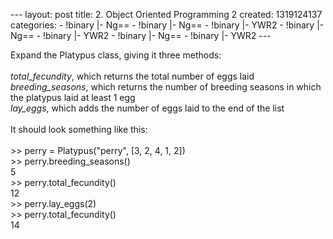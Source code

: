 --- layout: post title: 2. Object Oriented Programming 2 created:
1319124137 categories: - !binary |- Ng== - !binary |- Ng== - !binary |-
YWR2 - !binary |- Ng== - !binary |- YWR2 - !binary |- Ng== - !binary |-
YWR2 ---

Expand the Platypus class, giving it three methods: \
\
*total\_fecundity*, which returns the total number of eggs laid\
*breeding\_seasons*, which returns the number of breeding seasons in
which the platypus laid at least 1 egg\
*lay\_eggs*, which adds the number of eggs laid to the end of the list\
\
It should look something like this:\
\
\>\> perry = Platypus("perry", [3, 2, 4, 1, 2])\
\>\> perry.breeding\_seasons()\
5\
\>\> perry.total\_fecundity()\
12\
\>\> perry.lay\_eggs(2)\
\>\> perry.total\_fecundity()\
14
